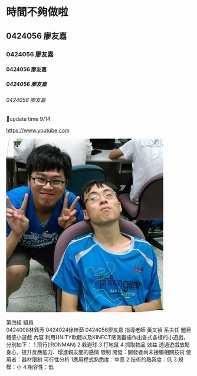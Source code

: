 # 時間不夠做啦
## 0424056 廖友嘉
### 0424056 廖友嘉
#### 0424056 廖友嘉
##### 0424056 廖友嘉
###### 0424056 廖友嘉

:date:update time 9/14

<https://www.youtube.com>


![](123.jpg)







第四組
組員  
0424008林鈺芳
0424024徐桂茹
0424056廖友嘉
指導老師 黃文禎 系主任
題目  體感小遊戲
內容
利用UNITY軟體以及KINECT感測器施作出各式各樣的小遊戲，分別如下：
1.飛行(IRONMAN) 2.躲避球 3.打地鼠 4.抓取物品 
效益
透過遊戲放鬆身心，提升反應能力、增進親友間的感情
限制
開發：開發者尚未接觸相關技術
使用者：器材限制
可行性分析
1應用程式熟悉度：中高
2.技術的熟系度：低
3.規模：小
4.相容性：低
